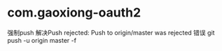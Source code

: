 # com.gaoxiong-oauth2
强制push 解决Push rejected: Push to origin/master was rejected 错误
git push -u origin master -f